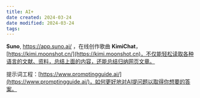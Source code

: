 ```yaml
---
title: AI+
date created: 2024-03-24
date modified: 2024-03-24
tags:
---
```


**Suno**,  https://app.suno.ai/ ，在线创作歌曲
**KimiChat**，[https://kimi.moonshot.cn/](https://kimi.moonshot.cn)，不仅能轻松读取各种语言的文献、资料，总结上面的内容，还能总结归纳网页文章。


提示词工程：[https://www.promptingguide.ai/](https://www.promptingguide.ai/)，如何更好地对AI提问题以取得你想要的答案。